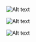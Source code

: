![Alt text](./src/dist/img/wb1.png?raw=true "Optional Title")


![Alt text](./src/dist/img/web2.png?raw=true "Optional Title")

![Alt text](./src/dist/img/web3.png?raw=true "Optional Title")
